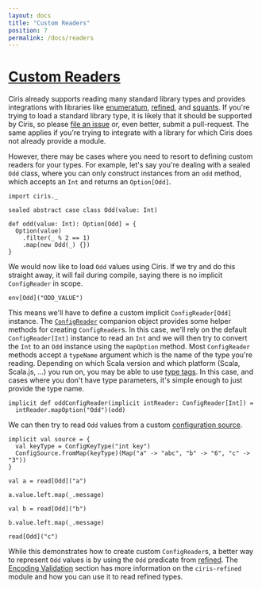 ```yaml
---
layout: docs
title: "Custom Readers"
position: 7
permalink: /docs/readers
---
```


# <a name="custom-readers" href="#custom-readers">Custom Readers</a>
Ciris already supports reading many standard library types and provides integrations with libraries like [enumeratum][enumeratum], [refined][refined], and [squants][squants]. If you're trying to load a standard library type, it is likely that it should be supported by Ciris, so please [file an issue](https://github.com/vlovgr/ciris/issues/new) or, even better, submit a pull-request. The same applies if you're trying to integrate with a library for which Ciris does not already provide a module.

However, there may be cases where you need to resort to defining custom readers for your types. For example, let's say you're dealing with a sealed `Odd` class, where you can only construct instances from an `odd` method, which accepts an `Int` and returns an `Option[Odd]`.

```tut:book
import ciris._

sealed abstract case class Odd(value: Int)

def odd(value: Int): Option[Odd] = {
  Option(value)
    .filter(_ % 2 == 1)
    .map(new Odd(_) {})
}
```

We would now like to load `Odd` values using Ciris. If we try and do this straight away, it will fail during compile, saying there is no implicit `ConfigReader` in scope.

```tut:book:fail
env[Odd]("ODD_VALUE")
```

This means we'll have to define a custom implicit `ConfigReader[Odd]` instance. The [`ConfigReader`](https://cir.is/api/ciris/ConfigReader$.html) companion object provides some helper methods for creating `ConfigReader`s. In this case, we'll rely on the default `ConfigReader[Int]` instance to read an `Int` and we will then try to convert the `Int` to an `Odd` instance using the `mapOption` method. Most `ConfigReader` methods accept a `typeName` argument which is the name of the type you're reading. Depending on which Scala version and which platform (Scala, Scala.js, &hellip;) you run on, you may be able to use [type tags](http://docs.scala-lang.org/overviews/reflection/typetags-manifests.html). In this case, and cases where you don't have type parameters, it's simple enough to just provide the type name.

```tut:book
implicit def oddConfigReader(implicit intReader: ConfigReader[Int]) =
  intReader.mapOption("Odd")(odd)
```

We can then try to read `Odd` values from a custom [configuration source](/docs/sources).

```tut:book
implicit val source = {
  val keyType = ConfigKeyType("int key")
  ConfigSource.fromMap(keyType)(Map("a" -> "abc", "b" -> "6", "c" -> "3"))
}

val a = read[Odd]("a")

a.value.left.map(_.message)

val b = read[Odd]("b")

b.value.left.map(_.message)

read[Odd]("c")
```

While this demonstrates how to create custom `ConfigReader`s, a better way to represent `Odd` values is by using the `Odd` predicate from [refined][refined]. The [Encoding Validation](/docs/validation) section has more information on the `ciris-refined` module and how you can use it to read refined types.

[enumeratum]: https://github.com/lloydmeta/enumeratum
[refined]: https://github.com/fthomas/refined
[squants]: https://github.com/typelevel/squants